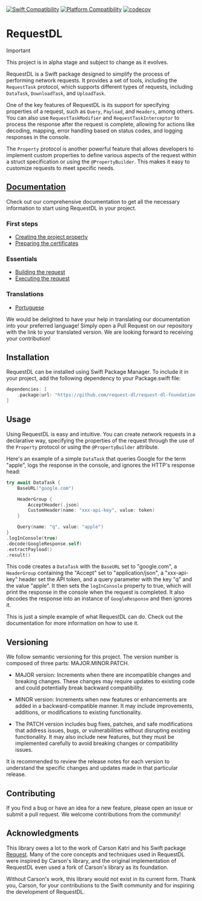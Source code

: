 [![Swift Compatibility](https://img.shields.io/endpoint?url=https%3A%2F%2Fswiftpackageindex.com%2Fapi%2Fpackages%2Frequest-dl%2Frequest-dl-foundation%2Fbadge%3Ftype%3Dswift-versions)](https://swiftpackageindex.com/request-dl/request-dl-foundation)
[![Platform Compatibility](https://img.shields.io/endpoint?url=https%3A%2F%2Fswiftpackageindex.com%2Fapi%2Fpackages%2Frequest-dl%2Frequest-dl-foundation%2Fbadge%3Ftype%3Dplatforms)](https://swiftpackageindex.com/request-dl/request-dl-foundation)
[![codecov](https://codecov.io/gh/request-dl/request-dl-foundation/graph/badge.svg?token=SzYdqhxjT5)](https://codecov.io/gh/request-dl/request-dl-foundation)

# RequestDL

> [!IMPORTANT]
> This project is in alpha stage and subject to change as it evolves.

RequestDL is a Swift package designed to simplify the process of performing network requests. It provides a set of tools, including the `RequestTask` protocol, which supports different types of requests, including `DataTask`, `DownloadTask`, and `UploadTask`.

One of the key features of RequestDL is its support for specifying properties of a request, such as `Query`, `Payload`, and `Headers`, among others. You can also use  `RequestTaskModifier` and `RequestTaskInterceptor` to process the response after the request is  complete, allowing for actions like decoding, mapping, error handling based on status codes, and logging responses in the console.

The `Property` protocol is another powerful feature that allows developers to implement custom properties to define various aspects of the request within a  struct specification or using the `@PropertyBuilder`. This makes it easy to customize  requests to meet specific needs.

## [Documentation](https://swiftpackageindex.com/request-dl/request-dl-foundation/main/documentation/requestdl)

Check out our comprehensive documentation to get all the necessary information to start using RequestDL in your project.

### First steps

- [Creating the project property](https://swiftpackageindex.com/request-dl/request-dl-foundation/main/documentation/requestdl/creating-the-project-property)
- [Preparing the certificates](https://swiftpackageindex.com/request-dl/request-dl-foundation/main/documentation/requestdl/preparing-the-certificates)

### Essentials

- [Building the request](https://swiftpackageindex.com/request-dl/request-dl-foundation/main/documentation/requestdl/building-the-request)
- [Executing the request](https://swiftpackageindex.com/request-dl/request-dl-foundation/main/documentation/requestdl/executing-the-request)

### Translations

- [Portuguese](https://o-nnerb.github.io/request-dl-portuguese/documentation/requestdl)

We would be delighted to have your help in translating our documentation into your preferred language! Simply open a Pull Request on our repository with the link to your translated version. We are looking forward to receiving your contribution!

## Installation

RequestDL can be installed using Swift Package Manager. To include it in your project, add the following dependency to your Package.swift file:

```swift
dependencies: [
    .package(url: "https://github.com/request-dl/request-dl-foundation.git", from: "3.0.3")
]
```

## Usage

Using RequestDL is easy and intuitive. You can create network requests in a  declarative way, specifying the properties of the request through the use of  the `Property` protocol or using the `@PropertyBuilder` attribute.

Here's an example of a simple `DataTask` that queries Google for the term "apple",  logs the response in the console, and ignores the HTTP's response head:

```swift
try await DataTask {
    BaseURL("google.com")

    HeaderGroup {
        AcceptHeader(.json)
        CustomHeader(name: "xxx-api-key", value: token)
    }

    Query(name: "q", value: "apple")
}
.logInConsole(true)
.decode(GoogleResponse.self)
.extractPayload()
.result()
```

This code creates a `DataTask` with the `BaseURL` set to "google.com", a `HeaderGroup` containing the "Accept" set to "application/json", a "xxx-api-key" header set the API  token, and a query parameter with the key "q" and the value "apple". It then sets the  `logInConsole` property to true, which will print the response in the console when the request is completed. It also decodes the response into an instance of  `GoogleResponse` and then ignores it.

This is just a simple example of what RequestDL can do. Check out the documentation for more information on how to use it.

## Versioning

We follow semantic versioning for this project. The version number is composed of three parts: MAJOR.MINOR.PATCH.

- MAJOR version: Increments when there are incompatible changes and breaking changes. These changes may require updates to existing code and could potentially break backward compatibility.

- MINOR version: Increments when new features or enhancements are added in a backward-compatible manner. It may include improvements, additions, or modifications to existing functionality.

- The PATCH version includes bug fixes, patches, and safe modifications that address issues, bugs, or vulnerabilities without disrupting existing functionality. It may also include new features, but they must be implemented carefully to avoid breaking changes or compatibility issues.

It is recommended to review the release notes for each version to understand the specific changes and updates made in that particular release.

## Contributing

If you find a bug or have an idea for a new feature, please open an issue or  submit a pull request. We welcome contributions from the community!

## Acknowledgments

This library owes a lot to the work of Carson Katri and his Swift package  [Request](https://github.com/carson-katri/swift-request). Many of the core  concepts and techniques used in RequestDL were inspired by Carson's library, and  the original implementation of RequestDL even used a fork of Carson's library as its foundation.

Without Carson's work, this library would not exist in its current form. Thank you,  Carson, for your contributions to the Swift community and for inspiring the development  of RequestDL.
